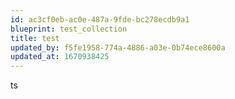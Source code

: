 ```yaml
---
id: ac3cf0eb-ac0e-487a-9fde-bc278ecdb9a1
blueprint: test_collection
title: test
updated_by: f5fe1958-774a-4886-a03e-0b74ece8600a
updated_at: 1670938425
---
```

ts